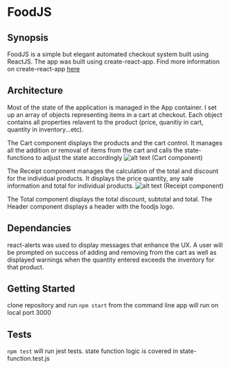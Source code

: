 # FoodJS

## Synopsis
FoodJS is a simple but elegant automated checkout system built using ReactJS.
The app was built using create-react-app. Find more information on create-react-app [here](https://github.com/facebookincubator/create-react-app)

## Architecture
Most of the state of the application is managed in the App container. I set up an array of objects representing items in a cart at checkout. Each object contains all properties relavent to the product (price, quanitiy in cart, quantity in inventory...etc). 

The Cart component displays the products and the cart control. It manages all the addition or removal of items from the cart and calls the state-functions to adjust the state accordingly
![alt text](http://res.cloudinary.com/lyvtg7cjl/image/upload/v1511240962/Screen_Shot_2017-11-20_at_10.08.55_PM_mrtszn.png)
(Cart component)

The Receipt component manages the calculation of the total and discount for the individual products. It displays the price quantity, any sale information and total for individual products.
![alt text](http://res.cloudinary.com/lyvtg7cjl/image/upload/v1511241093/Screen_Shot_2017-11-20_at_10.11.06_PM_wgvdfc.png)
(Receipt component)

The Total component displays the total discount, subtotal and total. The Header component displays a header with the foodjs logo.  

## Dependancies
react-alerts was used to display messages that enhance the UX. A user will be prompted on success of adding and removing from the cart as well as displayed warnings when the quantity entered exceeds the inventory for that product.

## Getting Started
clone repository and run `npm start` from the command line 
app will run on local port 3000

## Tests
`npm test` will run jest tests.
state function logic is covered in state-function.test.js
